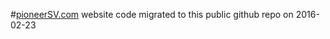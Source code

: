 #[pioneerSV.com](http://pioneerSV.com)
website code migrated to this public github repo on 2016-02-23